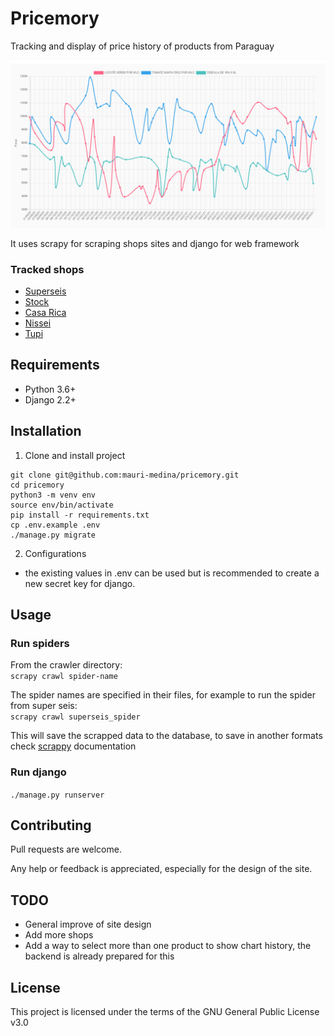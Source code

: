 # Pricemory
Tracking and display of price history of products from Paraguay

![project example](resources/img/project_example.png)

It uses scrapy for scraping shops sites and django for web framework

### Tracked shops
- [Superseis](www.superseis.com.py) 
- [Stock](www.stock.com.py)
- [Casa Rica](www.casarica.com.py)
- [Nissei](www.casanissei.com)
- [Tupi](www.tupi.com.py)

 
## Requirements

- Python 3.6+
- Django 2.2+

## Installation

1. Clone and install project
```
git clone git@github.com:mauri-medina/pricemory.git
cd pricemory
python3 -m venv env
source env/bin/activate
pip install -r requirements.txt
cp .env.example .env
./manage.py migrate

```

2. Configurations
- the existing values in .env can be used but is recommended to create a new secret key for django.

## Usage

### Run spiders
From the crawler directory:<br>
`scrapy crawl spider-name`

The spider names are specified in their files, for example to run the spider from super seis:<br>
`scrapy crawl superseis_spider`

This will save the scrapped data to the database, to save in another formats check [scrappy](https://docs.scrapy.org/en/latest/index.html) documentation

### Run django
`./manage.py runserver`

## Contributing
Pull requests are welcome.

Any help or feedback is appreciated, especially for the design of the site.

## TODO
- General improve of site design
- Add more shops
- Add a way to select more than one product to show chart history, the backend is already prepared for this


## License
This project is licensed under the terms of the GNU General Public License v3.0
